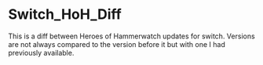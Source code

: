 # Switch_HoH_Diff
This is a diff between Heroes of Hammerwatch updates for switch. Versions are not always compared to the version before it but with one I had previously available.
